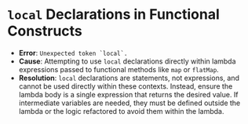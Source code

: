 # `local` Declarations in Functional Constructs

- **Error**: ``Unexpected token `local`.``
- **Cause**: Attempting to use `local` declarations directly within lambda expressions passed to functional methods like `map` or `flatMap`.
- **Resolution**: `local` declarations are statements, not expressions, and cannot be used directly within these contexts. Instead, ensure the lambda body is a single expression that returns the desired value. If intermediate variables are needed, they must be defined outside the lambda or the logic refactored to avoid them within the lambda.
